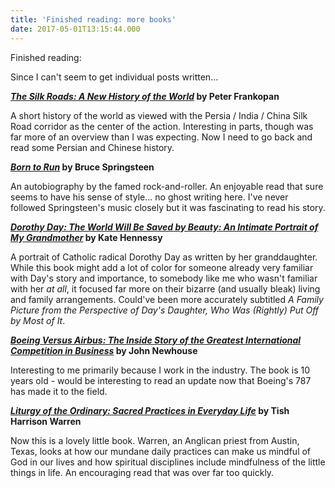 ```yaml
---
title: 'Finished reading: more books'
date: 2017-05-01T13:15:44.000
---
```


Finished reading:

Since I can't seem to get individual posts written...

**[_The Silk Roads: A New History of the World_](http://amzn.to/2pA4Jge) by Peter Frankopan**

A short history of the world as viewed with the Persia / India / China Silk Road corridor as the center of the action. Interesting in parts, though was far more of an overview than I was expecting. Now I need to go back and read some Persian and Chinese history.

**[_Born to Run_](http://amzn.to/2pA91V6) by Bruce Springsteen**

An autobiography by the famed rock-and-roller. An enjoyable read that sure seems to have his sense of style... no ghost writing here. I've never followed Springsteen's music closely but it was fascinating to read his story.

**[_Dorothy Day: The World Will Be Saved by Beauty: An Intimate Portrait of My Grandmother_](http://amzn.to/2pA8z99) by Kate Hennessy**

A portrait of Catholic radical Dorothy Day as written by her granddaughter. While this book might add a lot of color for someone already very familiar with Day's story and importance, to somebody like me who wasn't familiar with her _at all_, it focused far more on their bizarre (and usually bleak) living and family arrangements. Could've been more accurately subtitled _A Family Picture from the Perspective of Day's Daughter, Who Was (Rightly) Put Off by Most of It_.

**[_Boeing Versus Airbus: The Inside Story of the Greatest International Competition in Business_](http://amzn.to/2pAjksa) by John Newhouse**

Interesting to me primarily because I work in the industry. The book is 10 years old - would be interesting to read an update now that Boeing's 787 has made it to the field.

**[_Liturgy of the Ordinary: Sacred Practices in Everyday Life_](http://amzn.to/2pnb4ek) by Tish Harrison Warren**

Now this is a lovely little book. Warren, an Anglican priest from Austin, Texas, looks at how our mundane daily practices can make us mindful of God in our lives and how spiritual disciplines include mindfulness of the little things in life. An encouraging read that was over far too quickly.
